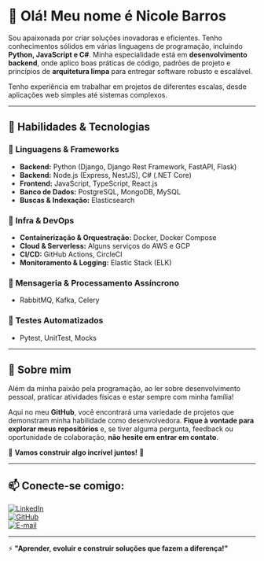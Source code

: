 # 👋 Olá! Meu nome é Nicole Barros

Sou apaixonada por criar soluções inovadoras e eficientes. Tenho conhecimentos sólidos em várias linguagens de programação, incluindo **Python, JavaScript e C#**. Minha especialidade está em **desenvolvimento backend**, onde aplico boas práticas de código, padrões de projeto e princípios de **arquitetura limpa** para entregar software robusto e escalável.

Tenho experiência em trabalhar em projetos de diferentes escalas, desde aplicações web simples até sistemas complexos.

---

## 🚀 Habilidades & Tecnologias

### 🔹 **Linguagens & Frameworks**
- **Backend:** Python (Django, Django Rest Framework, FastAPI, Flask)
- **Backend:** Node.js (Express, NestJS), C# (.NET Core)
- **Frontend:** JavaScript, TypeScript, React.js
- **Banco de Dados:** PostgreSQL, MongoDB, MySQL
- **Buscas & Indexação:** Elasticsearch

### 🔹 **Infra & DevOps**
- **Containerização & Orquestração:** Docker, Docker Compose
- **Cloud & Serverless:** Alguns serviços do AWS e GCP
- **CI/CD:** GitHub Actions, CircleCI
- **Monitoramento & Logging:** Elastic Stack (ELK)

### 🔹 **Mensageria & Processamento Assíncrono**
- RabbitMQ, Kafka, Celery

### 🔹 **Testes Automatizados**
- Pytest, UnitTest, Mocks

---

## 📌 Sobre mim

Além da minha paixão pela programação, ao ler sobre desenvolvimento pessoal, praticar atividades físicas e estar sempre com minha família!

Aqui no meu **GitHub**, você encontrará uma variedade de projetos que demonstram minha habilidade como desenvolvedora. **Fique à vontade para explorar meus repositórios** e, se tiver alguma pergunta, feedback ou oportunidade de colaboração, **não hesite em entrar em contato**.

🚀 **Vamos construir algo incrível juntos!** 🚀

---

## 📫 Conecte-se comigo:

[![LinkedIn](https://img.shields.io/badge/LinkedIn-nicolebarroos-blue?style=flat-square&logo=linkedin)](https://www.linkedin.com/in/nicolebarroos/)  
[![GitHub](https://img.shields.io/badge/GitHub-nicolebarroos-black?style=flat-square&logo=github)](https://github.com/nicolebarroos)  
[![E-mail](https://img.shields.io/badge/Email-barrosnicole094@gmail.com-red?style=flat-square&logo=gmail)](mailto:barrosnicole094@gmail.com)

---

⚡ **"Aprender, evoluir e construir soluções que fazem a diferença!"**
